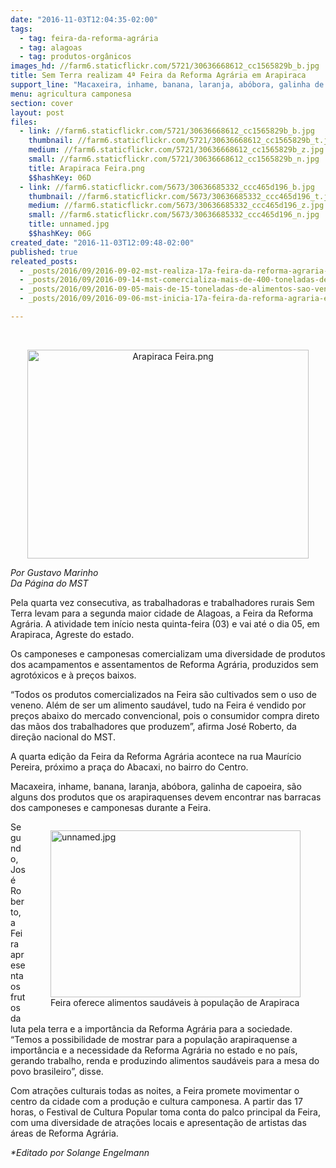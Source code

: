 ```yaml
---
date: "2016-11-03T12:04:35-02:00"
tags:
  - tag: feira-da-reforma-agrária
  - tag: alagoas
  - tag: produtos-orgânicos
images_hd: //farm6.staticflickr.com/5721/30636668612_cc1565829b_b.jpg
title: Sem Terra realizam 4ª Feira da Reforma Agrária em Arapiraca
support_line: "Macaxeira, inhame, banana, laranja, abóbora, galinha de capoeira, são alguns dos produtos saudáveis e a preços baixos, que a população encontra nas barracas da Feira"
menu: agricultura camponesa
section: cover
layout: post
files:
  - link: //farm6.staticflickr.com/5721/30636668612_cc1565829b_b.jpg
    thumbnail: //farm6.staticflickr.com/5721/30636668612_cc1565829b_t.jpg
    medium: //farm6.staticflickr.com/5721/30636668612_cc1565829b_z.jpg
    small: //farm6.staticflickr.com/5721/30636668612_cc1565829b_n.jpg
    title: Arapiraca Feira.png
    $$hashKey: 06D
  - link: //farm6.staticflickr.com/5673/30636685332_ccc465d196_b.jpg
    thumbnail: //farm6.staticflickr.com/5673/30636685332_ccc465d196_t.jpg
    medium: //farm6.staticflickr.com/5673/30636685332_ccc465d196_z.jpg
    small: //farm6.staticflickr.com/5673/30636685332_ccc465d196_n.jpg
    title: unnamed.jpg
    $$hashKey: 06G
created_date: "2016-11-03T12:09:48-02:00"
published: true
releated_posts:
  - _posts/2016/09/2016-09-02-mst-realiza-17a-feira-da-reforma-agraria-em-maceio.md
  - _posts/2016/09/2016-09-14-mst-comercializa-mais-de-400-toneladas-de-alimentos-durante-feira-em-maceio.md
  - _posts/2016/09/2016-09-05-mais-de-15-toneladas-de-alimentos-sao-vendidos-na-1a-feira-capixaba-de-produtos-da-reforma-agraria.md
  - _posts/2016/09/2016-09-06-mst-inicia-17a-feira-da-reforma-agraria-em-alagoas.md

---
```

<p>&nbsp;</p>

<p style="text-align:center"><img alt="Arapiraca Feira.png" height="334" src="//farm6.staticflickr.com/5721/30636668612_cc1565829b_b.jpg" width="450" /></p>

<p><em>Por Gustavo Marinho<br />
Da P&aacute;gina do MST</em></p>

<p>Pela quarta vez consecutiva, as trabalhadoras e trabalhadores rurais Sem Terra levam para a segunda maior cidade de Alagoas, a Feira da Reforma Agr&aacute;ria. A atividade tem in&iacute;cio nesta quinta-feira (03) e vai at&eacute; o dia 05, em Arapiraca, Agreste do estado.</p>

<p>Os camponeses e camponesas comercializam uma diversidade de produtos dos acampamentos e assentamentos de Reforma Agr&aacute;ria, produzidos sem agrot&oacute;xicos e &agrave; pre&ccedil;os baixos.</p>

<p>&ldquo;Todos os produtos comercializados na Feira s&atilde;o cultivados sem o uso de veneno. Al&eacute;m de ser um alimento saud&aacute;vel, tudo na Feira &eacute; vendido por pre&ccedil;os abaixo do mercado convencional, pois o consumidor compra direto das m&atilde;os dos trabalhadores que produzem&rdquo;, afirma Jos&eacute; Roberto, da dire&ccedil;&atilde;o nacional do MST.</p>

<p>A quarta edi&ccedil;&atilde;o da Feira da Reforma Agr&aacute;ria acontece na rua Maur&iacute;cio Pereira, pr&oacute;ximo a pra&ccedil;a do Abacaxi, no bairro do Centro.</p>

<p>Macaxeira, inhame, banana, laranja, ab&oacute;bora, galinha de capoeira, s&atilde;o alguns dos produtos que os arapiraquenses devem encontrar nas barracas dos camponeses e camponesas durante a Feira.&nbsp;</p>

<figure class="image" style="float:right"><img alt="unnamed.jpg" height="267" src="//farm6.staticflickr.com/5673/30636685332_ccc465d196_b.jpg" width="400" />
<figcaption>Feira oferece alimentos saud&aacute;veis &agrave; popula&ccedil;&atilde;o de&nbsp;Arapiraca</figcaption>
</figure>

<p>Segundo, Jos&eacute; Roberto, a Feira apresenta os frutos da luta pela terra e a import&acirc;ncia da Reforma Agr&aacute;ria para a sociedade. &ldquo;Temos a possibilidade de mostrar para a popula&ccedil;&atilde;o arapiraquense a import&acirc;ncia e a necessidade da Reforma Agr&aacute;ria no estado e no pa&iacute;s, gerando trabalho, renda e produzindo alimentos saud&aacute;veis para a mesa do povo brasileiro&rdquo;, disse.</p>

<p>Com atra&ccedil;&otilde;es culturais todas as noites, a Feira promete movimentar o centro da cidade com a produ&ccedil;&atilde;o e cultura camponesa. A partir das 17 horas, o Festival de Cultura Popular toma conta do palco principal da Feira, com uma diversidade de atra&ccedil;&otilde;es locais e apresenta&ccedil;&atilde;o de artistas das &aacute;reas de Reforma Agr&aacute;ria.</p>

<p><em>*Editado por Solange Engelmann</em></p>

<p><span style="font-size: 6.5pt; font-family: Arial, sans-serif;"><o:p></o:p></span></p>
